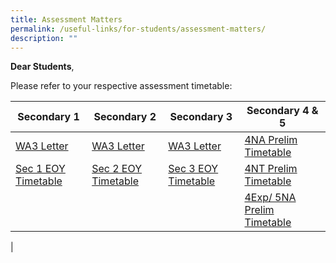 ```yaml
---
title: Assessment Matters
permalink: /useful-links/for-students/assessment-matters/
description: ""
---
```

**Dear Students**, 

Please refer to your respective assessment timetable:

| Secondary 1 | Secondary 2 | Secondary 3 |  Secondary 4 & 5 |
| --------------| -------------- | -------------- | -------------- |
| [WA3 Letter](/files/2023%20sec%201%20wa3%20letter.pdf)     | [WA3 Letter ](/files/2023%20sec%202%20wa3%20letter.pdf)    | [WA3 Letter ](/files/2023%20sec%203%20wa3%20letter.pdf)     | [4NA Prelim Timetable](/files/2023%20prelims%204n-examination%20schedule%20v2.pdf) |
|[Sec 1 EOY Timetable](/files/2023%20eoy%20s1.pdf) |[Sec 2 EOY Timetable](/files/2023%20eoy%20s2.pdf) |[Sec 3 EOY Timetable](/files/2023%20eoy%20s3.pdf) |[4NT Prelim Timetable](/files/2023%20prelims%204nt%20examination%20schedule%20-18%20july.pdf) |
| | | | [4Exp/ 5NA Prelim Timetable](/files/2023-prelims-4e5n-examination%20schedule%20-v2.pdf) |
|